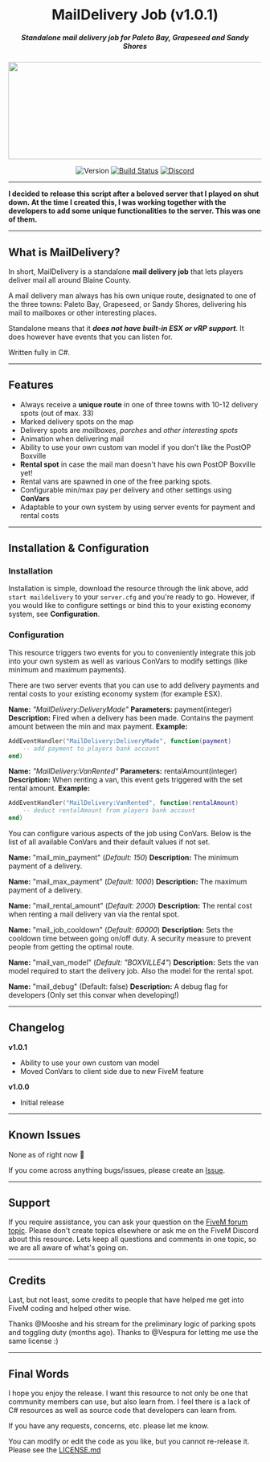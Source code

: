 <div align="center">

# MailDelivery Job (v1.0.1)

##### Standalone mail delivery job for Paleto Bay, Grapeseed and Sandy Shores

<img src="https://forum.fivem.net/uploads/default/original/3X/f/b/fb4fa18035008547dd6085f6faa7a5b6eeb1387b.jpeg" width="690" height="194">

![Version](https://img.shields.io/badge/version-1.0.1-green.svg) [![Build Status](https://travis-ci.org/d0p3t/MailDelivery.svg?branch=master)](https://travis-ci.org/d0p3t/MailDelivery) [![Discord](https://img.shields.io/discord/330910293934997504.svg)](https://discord.gg/bSd4cYJ)

</div>

___
**I decided to release this script after a beloved server that I played on shut down. At the time I created this, I was working together with the developers to add some unique functionalities to the server. This was one of them.**

---

## What is MailDelivery?
In short, MailDelivery is a standalone **mail delivery job** that lets players deliver mail all around Blaine County.

A mail delivery man always has his own unique route, designated to one of the three towns: Paleto Bay, Grapeseed, or Sandy Shores, delivering his mail to mailboxes or other interesting places.

Standalone means that it _**does not have built-in ESX or vRP support**_. It does however have events that you can listen for.

Written fully in C#.

---
## Features
* Always receive a **unique route** in one of three towns with 10-12 delivery spots (out of max. 33)
* Marked delivery spots on the map
* Delivery spots are _mailboxes_, _porches_ and _other interesting spots_
* Animation when delivering mail
* Ability to use your own custom van model if you don't like the PostOP Boxville
* **Rental spot** in case the mail man doesn't have his own PostOP Boxville yet!
* Rental vans are spawned in one of the free parking spots.
* Configurable min/max pay per delivery and other settings using **ConVars**
* Adaptable to your own system by using server events for payment and rental costs

___

## Installation & Configuration

### Installation
Installation is simple, download the resource through the link above, add `start maildelivery` to your `server.cfg` and you're ready to go. However, if you would like to configure settings or bind this to your existing economy system, see **Configuration**.

### Configuration
This resource triggers two events for you to conveniently integrate this job into your own system as well as various ConVars to modify settings (like minimum and maximum payments).

There are two server events that you can use to add delivery payments and rental costs to your existing economy system (for example ESX).

**Name:** _"MailDelivery:DeliveryMade"_
**Parameters:** payment(integer)
**Description:** Fired when a delivery has been made. Contains the payment amount between the min and max payment.
**Example:** 
```lua
AddEventHandler("MailDelivery:DeliveryMade", function(payment)
    -- add payment to players bank account
end)
```

**Name:** _"MailDelivery:VanRented"_
**Parameters:** rentalAmount(integer)
**Description:** When renting a van, this event gets triggered with the set rental amount.
**Example:** 
```lua
AddEventHandler("MailDelivery:VanRented", function(rentalAmount)
    -- deduct rentalAmount from players bank account
end)
```

You can configure various aspects of the job using ConVars. Below is the list of all available ConVars and their default values if not set.

**Name:** "mail_min_payment" (_Default: 150_)
**Description:** The minimum payment of a delivery.

**Name:** "mail_max_payment" (_Default: 1000_)
**Description:** The maximum payment of a delivery.

**Name:** "mail_rental_amount" (_Default: 2000_)
**Description:** The rental cost when renting a mail delivery van via the rental spot.

**Name:** "mail_job_cooldown" (_Default: 60000_)
**Description:** Sets the cooldown time between going on/off duty. A security measure to prevent people from getting the optimal route.

**Name:** "mail_van_model" (_Default: "BOXVILLE4"_)
**Description:** Sets the van model required to start the delivery job. Also the model for the rental spot.

**Name:** "mail_debug" (Default:  false)
**Description:** A debug flag for developers (Only set this convar when developing!)

---
## Changelog
**v1.0.1**
* Ability to use your own custom van model
* Moved ConVars to client side due to new FiveM feature

**v1.0.0**
* Initial release

---
## Known Issues
None as of right now :crossed_fingers:

If you come across anything bugs/issues, please create an [Issue](https://github.com/d0p3t/MailDelivery/issues).

---
## Support
If you require assistance, you can ask your question on the [FiveM forum topic](https://forum.fivem.net/t/maildelivery-v1-0-1-standalone-mail-delivery-job-for-paleto-bay-grapeseed-and-sandy-shores/168076). Please don't create topics elsewhere or ask me on the FiveM Discord about this resource. Lets keep all questions and comments in one topic, so we are all aware of what's going on.

---
## Credits
Last, but not least, some credits to people that have helped me get into FiveM coding and helped other wise.

Thanks @Mooshe and his stream for the preliminary logic of parking spots and toggling duty (months ago).
Thanks to @Vespura for letting me use the same license :)

___

## Final Words
I hope you enjoy the release. I want this resource to not only be one that community members can use, but also learn from. I feel there is a lack of C# resources as well as source code that developers can learn from.

If you have any requests, concerns, etc. please let me know.

You can modify or edit the code as you like, but you cannot re-release it. Please see the [LICENSE.md](https://github.com/d0p3t/MailDelivery/blob/master/LICENSE.md)